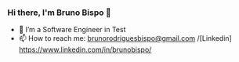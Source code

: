 ### Hi there, I'm Bruno Bispo 👋



- 🔭 I’m a Software Engineer in Test
- 📫 How to reach me: brunorodriguesbispo@gmail.com /[Linkedin] https://www.linkedin.com/in/brunobispo/




